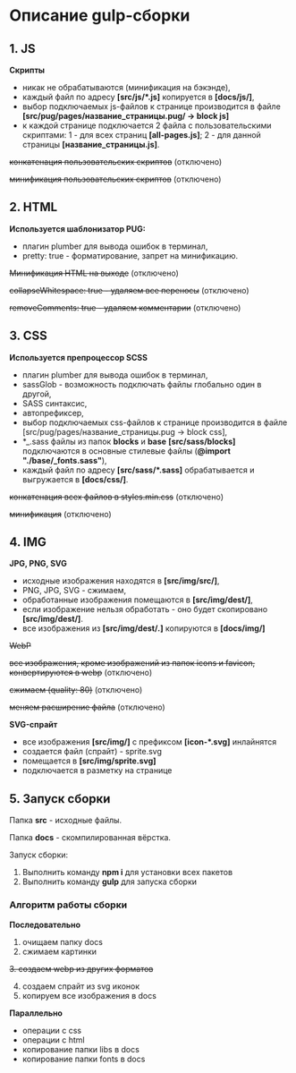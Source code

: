 # Описание gulp-сборки

## 1. JS
**Скрипты**
  + никак не обрабатываются (минификация на бэкэнде),
  + каждый файл по адресу **[src/js/*.js]** копируется в **[docs/js/]**,
  + выбор подключаемых js-файлов к странице производится в файле **[src/pug/pages/название_страницы.pug/ -> block js]**
  + к каждой странице подключается 2 файла с пользовательскими скриптами: 1 - для всех страниц **[all-pages.js]**; 2 - для данной страницы **[название_страницы.js]**.

~~конкатенация пользовательских скриптов~~ (отключено)

~~минификация пользовательских скриптов~~ (отключено)

## 2. HTML
**Используется шаблонизатор PUG:**
  + плагин plumber для вывода ошибок в терминал,
  + pretty: true - форматирование, запрет на минификацию.

~~Минификация HTML на выходе~~ (отключено)

~~collapseWhitespace: true - удаляем все переносы~~ (отключено)

~~removeComments: true - удаляем комментарии~~ (отключено)

## 3. CSS
**Используется препроцессор SCSS**
  + плагин plumber для вывода ошибок в терминал,
  + sassGlob - возможность подключать файлы глобально один в другой,
  + SASS синтаксис,
  + автопрефиксер,
  + выбор подключаемых css-файлов к странице производится в файле [src/pug/pages/название_страницы.pug -> block css],
  + *_.sass файлы из папок **blocks** и **base** **[src/sass/blocks]** подключаются в основные стилевые файлы (**@import "./base/_fonts.sass"**),
  + каждый файл по адресу **[src/sass/*.sass]** обрабатывается и выгружается в **[docs/css/]**.

~~конкатенация всех файлов в styles.min.css~~ (отключено)

~~минификация~~ (отключено)

## 4. IMG
**JPG, PNG, SVG**
  + исходные изображения находятся в **[src/img/src/]**,
  + PNG, JPG, SVG - сжимаем,
  + обработанные изображения помещаются в **[src/img/dest/]**,
  + если изображение нельзя обработать - оно будет скопировано **[src/img/dest/]**.
  + все изображения из **[src/img/dest/*.*]** копируются в **[docs/img/]**

~~WebP~~

~~все изображения, кроме изображений из папок icons и favicon, конвертируются в webp~~ (отключено)

~~сжимаем (quality: 80)~~ (отключено)

~~меняем расширение файла~~ (отключено)

**SVG-спрайт**
  + все изображения **[src/img/]** с префиксом **[icon-*.svg]** инлайнятся
  + создается файл (спрайт) - sprite.svg
  + помещается в **[src/img/sprite.svg]**
  + подключается в разметку на странице

## 5. Запуск сборки

Папка **src** - исходные файлы.

Папка **docs** - скомпилированная вёрстка.

Запуск сборки:
  1. Выполнить команду **npm i** для установки всех пакетов
  2. Выполнить команду **gulp** для запуска сборки

### Алгоритм работы сборки

**Последовательно**
  1. очищаем папку docs
  2. сжимаем картинки

~~3. создаем webp из других форматов~~

  4. создаем спрайт из svg иконок
  5. копируем все изображения в docs
  
**Параллельно**

  + операции с css
  + операции с html
  + копирование папки libs в docs
  + копирование папки fonts в docs

